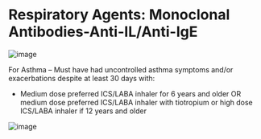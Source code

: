 # Respiratory Agents: Monoclonal Antibodies-Anti-IL/Anti-IgE 

![image](https://user-images.githubusercontent.com/122046056/227433455-2fadfe87-7e54-49ee-ac9b-948365e31d17.png)

For Asthma – Must have had uncontrolled asthma symptoms and/or exacerbations despite at least 30 days with:   
- Medium dose preferred ICS/LABA inhaler for 6 years and older OR medium dose preferred ICS/LABA inhaler with tiotropium or high dose ICS/LABA inhaler if 12 years and older  

![image](https://user-images.githubusercontent.com/122046056/227433534-5412a085-fea5-49bc-b2ee-4c82dfccc413.png)


